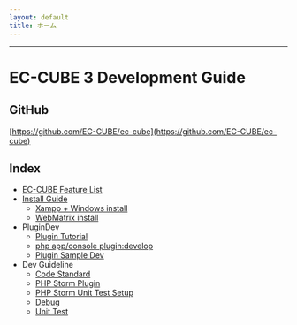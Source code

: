 ```yaml
---
layout: default
title: ホーム
---
```


---

# EC-CUBE 3 Development Guide

## GitHub

[https://github.com/EC-CUBE/ec-cube](https://github.com/EC-CUBE/ec-cube)

## Index
- [EC-CUBE Feature List](/features_list.html)
- [Install Guide](/install.html)
    - [Xampp + Windows install](/xampp_install.html)
    - [WebMatrix install](/webmatrix_install.html)
- PluginDev
    - [Plugin Tutorial](/plugin_dev.html)
    - [php app/console plugin:develop ](/plugin_console.html)
    - [Plugin Sample Dev](/plugin_sample_dev.html)
- Dev Guideline
    - [Code Standard](/coding_style.html)
    - [PHP Storm Plugin ](/php_storm_plugin.html)
    - [PHP Storm Unit Test Setup](/php_storm_unittest.html)
    - [Debug](/php_storm_debug.html)
    - [Unit Test](/unittest.html)


